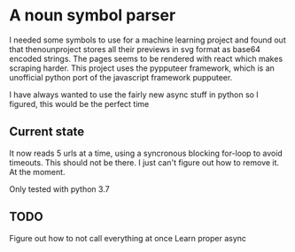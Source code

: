 # A noun symbol parser
I needed some symbols to use for a machine learning project and found out that thenounproject stores all their previews in svg format as base64 encoded strings.
The pages seems to be rendered with react which makes scraping harder. This project uses the pypputeer framework, which is an unofficial python port of the javascript framework pupputeer.

I have always wanted to use the fairly new async stuff in python so I figured, this would be the perfect time

## Current state
It now reads 5 urls at a time, using a syncronous blocking for-loop to avoid timeouts. This should not be there. I just can't figure out how to remove it. At the moment.

Only tested with python 3.7

## TODO
Figure out how to not call everything at once
Learn proper async
